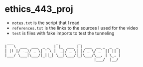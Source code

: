 # ethics_443_proj

 - `notes.txt` is the script that I read
 - `references.txt` is the links to the sources I used for the video
 - `test` is files with fake imports to test the tunneling
 
```
 ___                   _         _                  
|   \  ___  ___  _ _  | |_  ___ | | ___  __ _  _  _ 
| |) |/ -_)/ _ \| ' \ |  _|/ _ \| |/ _ \/ _` || || |
|___/ \___|\___/|_||_| \__|\___/|_|\___/\__, | \_, |
                                        |___/  |__/ 
